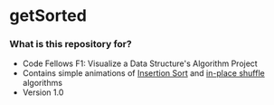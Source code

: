 # getSorted

### What is this repository for? ###

* Code Fellows F1: Visualize a Data Structure's Algorithm Project
* Contains simple animations of [Insertion Sort](http://www.sorting-algorithms.com/insertion-sort) and [in-place shuffle](http://en.wikipedia.org/wiki/Fisher%E2%80%93Yates_shuffle#The_modern_algorithm) algorithms
* Version 1.0
